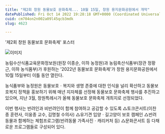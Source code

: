 ```yaml
---
title: "제2회 창원 동물보호 문화축제... 10월 15일, 창원 용지문화공원에서 개막"
datePublished: Fri Oct 14 2022 19:28:18 GMT+0000 (Coordinated Universal Time)
cuid: cm704on2n002a09l45qcb3mdk
slug: 4623

---
```



'제2회 창원 동물보호 문화축제' 포스터

![이미지](https://cdn.hashnode.com/res/hashnode/image/upload/v1739256952392/42dd311e-0409-49d6-b14b-a11a667929ac.png)

농림수산식품교육문화정보원(원장 이종순, 이하 농정원)과 농림축산식품부(장관 정황근, 이하 농식품부)가 후원하는 '2022년 동물보호 문화축제'가 창원 용지문화공원에서 10월 15일부터 이틀 동안 열린다.

농식품부와 농정원은 동물보호ㆍ복지와 생명 존중에 대한 인식을 널리 확산하고 동물보호복지 정책을 홍보하기 위해 매년 지자체를 선정해 동물보호 문화축제 행사를 추진하고 있으며, 지난 3월, 창원특례시가 올해 동물보호 문화축제 개최지로 선정되었다.

이번 행사는 반려인과 비반려인이 함께 참여하고 공감할 수 있도록 △토크콘서트(이찬종 훈련사, 이웅종 교수, 김명철 수의사) △유기견 입양ㆍ길고양이 보호 캠페인 △반려동물과 함께하는 체험프로그램(반려동물 가족사진ㆍ캐리커처 등) △문화콘서트 등 다채로운 프로그램들로 구성되어 있다.